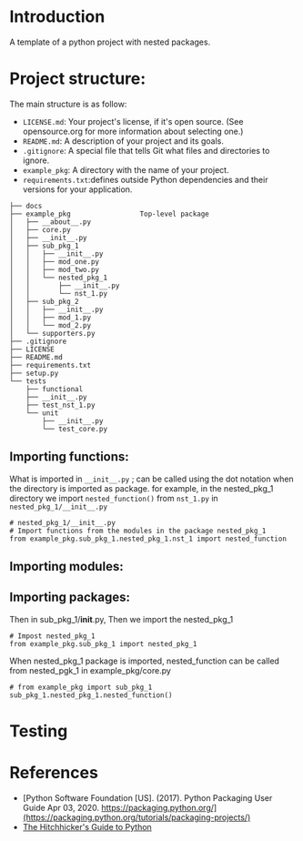 # Introduction
A template of a python project with nested packages.


# Project structure:
The main structure is as follow:
- ```LICENSE.md```: Your project's license, if it's open source. (See opensource.org for more information about selecting one.)
- ```README.md```: A description of your project and its goals.
- ```.gitignore```: A special file that tells Git what files and directories to ignore. 
- ```example_pkg```: A directory with the name of your project.
- ```requirements.txt```:defines outside Python dependencies and their versions for your application.

```
├── docs
├── example_pkg                 Top-level package
│   ├── __about__.py
│   ├── core.py
│   ├── __init__.py
│   ├── sub_pkg_1
│   │   ├── __init__.py
│   │   ├── mod_one.py
│   │   ├── mod_two.py
│   │   └── nested_pkg_1
│   │       ├── __init__.py
│   │       └── nst_1.py
│   ├── sub_pkg_2
│   │   ├── __init__.py
│   │   ├── mod_1.py
│   │   └── mod_2.py
│   └── supporters.py
├── .gitignore                  
├── LICENSE
├── README.md
├── requirements.txt
├── setup.py
└── tests
    ├── functional
    ├── __init__.py
    ├── test_nst_1.py
    └── unit
        ├── __init__.py
        └── test_core.py

```
## Importing functions:

What is imported in ```__init__.py``` ; can be called using the dot notation when the directory is imported as
package.
for example, in the nested_pkg_1 directory we import ```nested_function()``` from ```nst_1.py```
in ```nested_pkg_1/__init__.py```
```
# nested_pkg_1/__init__.py
# Import functions from the modules in the package nested_pkg_1
from example_pkg.sub_pkg_1.nested_pkg_1.nst_1 import nested_function
```

## Importing modules:

## Importing packages:
Then in sub_pkg_1/__init__.py, Then we import the nested_pkg_1  
```
# Impost nested_pkg_1
from example_pkg.sub_pkg_1 import nested_pkg_1
```


When nested_pkg_1 package is imported, nested_function can be called from nested_pgk_1
in example_pkg/core.py
```
# from example_pkg import sub_pkg_1
sub_pkg_1.nested_pkg_1.nested_function()
```

# Testing


# References
- [Python Software Foundation [US]. (2017). Python Packaging User Guide Apr 03, 2020. https://packaging.python.org/](https://packaging.python.org/tutorials/packaging-projects/)
- [The Hitchhicker's Guide to Python](https://docs.python-guide.org/writing/structure/)


